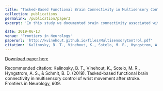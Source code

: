 ```yaml
---
title: "Tasked-Based Functional Brain Connectivity in Multisensory Control of Wrist Movement After Stroke"
collection: publications
permalink: /publication/paper3
excerpt: 'In this study we documented brain connectivity associated with multisensory integration during wrist control in healthy young adults, aged matched controls and stroke survivors. A novel functional MRI task paradigm involving wrist movement was developed to gain insight into the effects of multimodal sensory feedback on brain functional networks in stroke participants. This paradigm consisted of an intermittent position search task using the wrist during fMRI signal acquisition with visual and auditory feedback of proximity to a target position. We enrolled 12 young adults, 10 participants with chronic post-stroke hemiparesis, and nine age-matched controls. Activation maps were obtained, and functional connectivity networks were calculated using an independent component analysis (ICA) approach. Task-based networks were identified using activation maps, and nodes were obtained from the ICA components. These nodes were subsequently used for connectivity analyses. Stroke participants demonstrated significantly greater contralesional activation than controls during the visual feedback condition and less ipsilesional activity than controls during the auditory feedback condition. The sensorimotor component obtained from the ICA differed between rest and task for control and stroke participants: task-related lateralization to the contralateral cortex was observed in controls, but not in stroke participants. Connectivity analyses between the lesioned sensorimotor cortex and the contralesional cerebellum demonstrated decreased functional connectivity in stroke participants (p < 0.005), which was positively correlated the Box and Blocks arm function test (r2 = 0.59). These results suggest that task-based functional connectivity provides detail on changes in brain networks in stroke survivors. The data also highlight the importance of cerebellar connections for recovery of arm function after stroke.'

date: 2019-06-13
venue: 'Frontiers in Neurology'
paperurl: 'http://kvinehout.github.io/files/MultisensoryControl.pdf'
citation: 'Kalinosky, B. T., Vinehout, K., Sotelo, M. R., Hyngstrom, A. S., & Schmit, B. D. (2019). Tasked-based functional brain connectivity in multisensory control of wrist movement after stroke. Frontiers in Neurology, 609.'
---
```


[Download paper here](http://kvinehout.github.io/files/MultisensoryControl.pdf)

Recommended citation: Kalinosky, B. T., Vinehout, K., Sotelo, M. R., Hyngstrom, A. S., & Schmit, B. D. (2019). Tasked-based functional brain connectivity in multisensory control of wrist movement after stroke. Frontiers in Neurology, 609.
